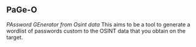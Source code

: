 ## PaGe-O
*PAssword GEnerator from Osint data*
This aims to be a tool to generate a wordlist of passwords custom to the OSINT data that you obtain on the target.

